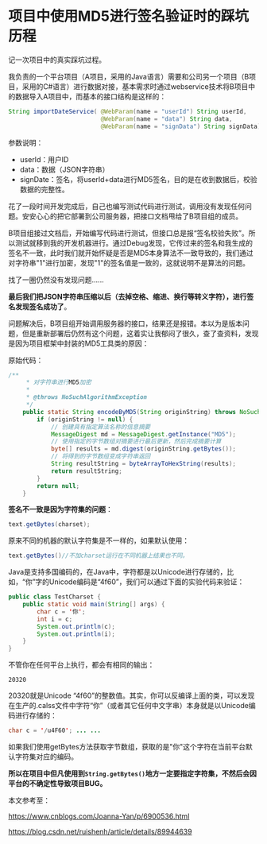 # 项目中使用MD5进行签名验证时的踩坑历程

记一次项目中的真实踩坑过程。

我负责的一个平台项目（A项目，采用的Java语言）需要和公司另一个项目（B项目，采用的C#语言）进行数据对接，基本需求时通过webservice技术将B项目中的数据导入A项目中，而基本的接口结构是这样的：

```java
String importDateService( @WebParam(name = "userId") String userId,
                          @WebParam(name = "data") String data,
                          @WebParam(name = "signData") String signData);
```

参数说明：

- userId：用户ID
- data：数据（JSON字符串）
- signDate：签名，将userId+data进行MD5签名，目的是在收到数据后，校验数据的完整性。

花了一段时间开发完成后，自己也编写测试代码进行测试，调用没有发现任何问题。安安心心的把它部署到公司服务器，把接口文档甩给了B项目组的成员。

B项目组接过文档后，开始编写代码进行测试，但接口总是报“签名校验失败”。所以测试就移到我的开发机器进行。通过Debug发现，它传过来的签名和我生成的签名不一致，此时我们就开始怀疑是否是MD5本身算法不一致导致的，我们通过对字符串"1"进行加密，发现"1"的签名值是一致的，这就说明不是算法的问题。

找了一圈仍然没有发现问题......

**最后我们把JSON字符串压缩以后（去掉空格、缩进、换行等转义字符），进行签名发现签名成功了**。

问题解决后，B项目组开始调用服务器的接口，结果还是报错。本以为是版本问题，但是重新部署后仍然有这个问题，这着实让我郁闷了很久，查了查资料，发现是因为项目框架中封装的MD5工具类的原因：

原始代码：

```java
/**
     * 对字符串进行MD5加密
     * 
     * @throws NoSuchAlgorithmException
     */
    public static String encodeByMD5(String originString) throws NoSuchAlgorithmException {
        if (originString != null) {
            // 创建具有指定算法名称的信息摘要
            MessageDigest md = MessageDigest.getInstance("MD5");
            // 使用指定的字节数组对摘要进行最后更新，然后完成摘要计算
            byte[] results = md.digest(originString.getBytes());
            // 将得到的字节数组变成字符串返回
            String resultString = byteArrayToHexString(results);
            return resultString;
        }
        return null;
    }
```

**签名不一致是因为字符集的问题**：

```java
text.getBytes(charset);
```

原来不同的机器的默认字符集是不一样的，如果默认使用：

```java
text.getBytes()//不加charset运行在不同机器上结果也不同。
```

Java是支持多国编码的，在Java中，字符都是以Unicode进行存储的，比如，“你”字的Unicode编码是“4f60”，我们可以通过下面的实验代码来验证：

```java
public class TestCharset { 
    public static void main(String[] args) { 
        char c = '你'; 
        int i = c; 
        System.out.println(c); 
        System.out.println(i); 
    } 
}
```

不管你在任何平台上执行，都会有相同的输出：

```
20320
```

20320就是Unicode “4f60”的整数值。其实，你可以反编译上面的类，可以发现在生产的.calss文件中字符“你”（或者其它任何中文字串）本身就是以Unicode编码进行存储的：

```java
char c = '/u4F60'; ... ...
```

如果我们使用getBytes方法获取字节数组，获取的是"你"这个字符在当前平台默认字符集对应的编码。

**所以在项目中但凡使用到`String.getBytes()`地方一定要指定字符集，不然后会因平台的不确定性导致项目BUG。**



本文参考至：

<https://www.cnblogs.com/Joanna-Yan/p/6900536.html>

<https://blog.csdn.net/ruishenh/article/details/89944639>